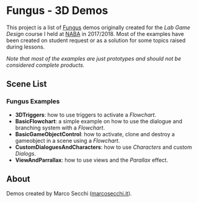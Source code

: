 # Fungus - 3D Demos

This project is a list of [Fungus](http://fungusgames.com/) demos originally created for the *Lab Game Design* course I held at [NABA](http://www.naba.it/) in 2017/2018.
Most of the examples have been created on student request or as a solution for some topics raised during lessons.

*Note that most of the examples are just prototypes and should not be considered complete products.*

## Scene List

### Fungus Examples

*  **3DTriggers**: how to use triggers to activate a _Flowchart_.
*  **BasicFlowchart**: a simple example on how to use the dialogue and branching system with a _Flowchart_.
*  **BasicGameObjectControl**: how to activate, clone and destroy a gameobject in a scene using a _Flowchart_.
*  **CustomDialoguesAndCharacters**: how to use _Characters_ and custom _Dialogs_.
*  **ViewAndParrallax**: how to use views and the _Parallax_ effect.

## About
Demos created by Marco Secchi ([marcosecchi.it](http://marcosecchi.it/)).
